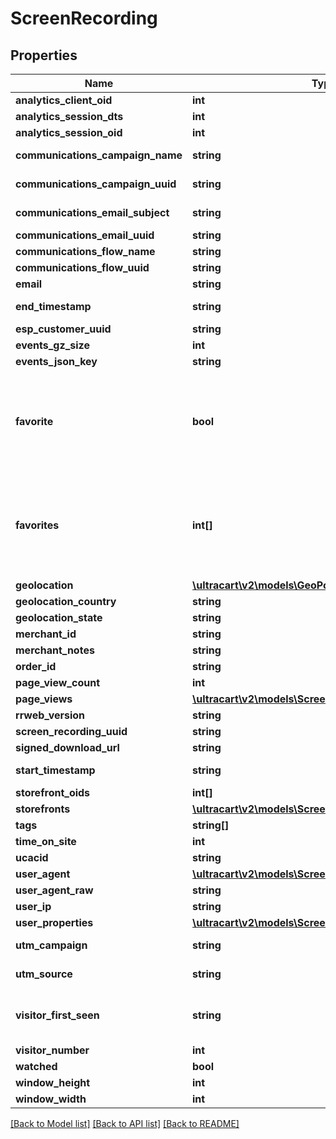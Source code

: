 # ScreenRecording

## Properties
Name | Type | Description | Notes
------------ | ------------- | ------------- | -------------
**analytics_client_oid** | **int** |  | [optional] 
**analytics_session_dts** | **int** |  | [optional] 
**analytics_session_oid** | **int** |  | [optional] 
**communications_campaign_name** | **string** | Campaign Name | [optional] 
**communications_campaign_uuid** | **string** | Campaign UUID | [optional] 
**communications_email_subject** | **string** | Email subject | [optional] 
**communications_email_uuid** | **string** | Email UUID | [optional] 
**communications_flow_name** | **string** | Flow Name | [optional] 
**communications_flow_uuid** | **string** | Flow UUID | [optional] 
**email** | **string** |  | [optional] 
**end_timestamp** | **string** | Ending timestamp | [optional] 
**esp_customer_uuid** | **string** |  | [optional] 
**events_gz_size** | **int** |  | [optional] 
**events_json_key** | **string** |  | [optional] 
**favorite** | **bool** | True if the user calling the API has favorited this particular screen recording. | [optional] 
**favorites** | **int[]** | Array of user ids that favorited this particular screen recording. | [optional] 
**geolocation** | [**\ultracart\v2\models\GeoPoint**](GeoPoint.md) |  | [optional] 
**geolocation_country** | **string** |  | [optional] 
**geolocation_state** | **string** |  | [optional] 
**merchant_id** | **string** |  | [optional] 
**merchant_notes** | **string** |  | [optional] 
**order_id** | **string** |  | [optional] 
**page_view_count** | **int** |  | [optional] 
**page_views** | [**\ultracart\v2\models\ScreenRecordingPageView[]**](ScreenRecordingPageView.md) |  | [optional] 
**rrweb_version** | **string** |  | [optional] 
**screen_recording_uuid** | **string** |  | [optional] 
**signed_download_url** | **string** |  | [optional] 
**start_timestamp** | **string** | Starting timestamp | [optional] 
**storefront_oids** | **int[]** |  | [optional] 
**storefronts** | [**\ultracart\v2\models\ScreenRecordingStoreFront[]**](ScreenRecordingStoreFront.md) |  | [optional] 
**tags** | **string[]** |  | [optional] 
**time_on_site** | **int** |  | [optional] 
**ucacid** | **string** |  | [optional] 
**user_agent** | [**\ultracart\v2\models\ScreenRecordingUserAgent**](ScreenRecordingUserAgent.md) |  | [optional] 
**user_agent_raw** | **string** |  | [optional] 
**user_ip** | **string** |  | [optional] 
**user_properties** | [**\ultracart\v2\models\ScreenRecordingUserProperty[]**](ScreenRecordingUserProperty.md) |  | [optional] 
**utm_campaign** | **string** | UTM Campaign | [optional] 
**utm_source** | **string** | UTM Source | [optional] 
**visitor_first_seen** | **string** | Timestamp this visitor was first seen | [optional] 
**visitor_number** | **int** |  | [optional] 
**watched** | **bool** |  | [optional] 
**window_height** | **int** |  | [optional] 
**window_width** | **int** |  | [optional] 

[[Back to Model list]](../README.md#documentation-for-models) [[Back to API list]](../README.md#documentation-for-api-endpoints) [[Back to README]](../README.md)


